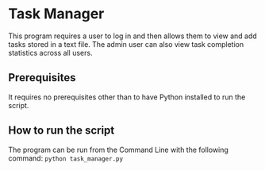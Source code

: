 # Task Manager
This program requires a user to log in and then allows them to view and add tasks stored in a text file.
The admin user can also view task completion statistics across all users.
## Prerequisites
It requires no prerequisites other than to have Python installed to run the script.
## How to run the script
The program can be run from the Command Line with the following command:
`python task_manager.py`

